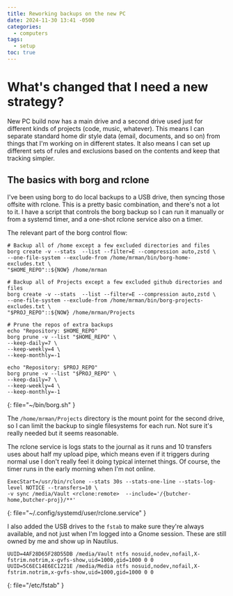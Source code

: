 ```yaml
---
title: Reworking backups on the new PC
date: 2024-11-30 13:41 -0500
categories:
  - computers
tags:
  - setup
toc: true
---
```

# What's changed that I need a new strategy?
New PC build now has a main drive and a second drive used just for different kinds of projects (code, music, whatever). This means I can separate standard home dir style data (email, documents, and so on) from things that I'm working on in different states. It also means I can set up different sets of rules and exclusions based on the contents and keep that tracking simpler.

## The basics with borg and rclone
I've been using borg to do local backups to a USB drive, then syncing those offsite with rclone. This is a pretty basic combination, and there's not a lot to it. I have a script that controls the borg backup so I can run it manually or from a systemd timer, and a one-shot rclone service also on a timer.

The relevant part of the borg control flow: 

```shell 
# Backup all of /home except a few excluded directories and files
borg create -v --stats  --list --filter=E --compression auto,zstd \
--one-file-system --exclude-from /home/mrman/bin/borg-home-excludes.txt \
"$HOME_REPO"::${NOW} /home/mrman

# Backup all of Projects except a few excluded github directories and files
borg create -v --stats  --list --filter=E --compression auto,zstd \
--one-file-system --exclude-from /home/mrman/bin/borg-projects-excludes.txt \
"$PROJ_REPO"::${NOW} /home/mrman/Projects

# Prune the repos of extra backups
echo "Repository: $HOME_REPO"
borg prune -v --list "$HOME_REPO" \
--keep-daily=7 \
--keep-weekly=4 \
--keep-monthly=-1

echo "Repository: $PROJ_REPO"
borg prune -v --list "$PROJ_REPO" \
--keep-daily=7 \
--keep-weekly=4 \
--keep-monthly=-1

``` 
{: file="~/bin/borg.sh" }

The `/home/mrman/Projects` directory is the mount point for the second drive, so I can limit the backup to single filesystems for each run. Not sure it's really needed but it seems reasonable.

The rclone service is logs stats to the journal as it runs and 10 transfers uses about half my upload pipe, which means even if it triggers during normal use I don't really feel it doing typical internet things. Of course, the timer runs in the early morning when I'm not online.

```shell
ExecStart=/usr/bin/rclone --stats 30s --stats-one-line --stats-log-level NOTICE --transfers=10 \
-v sync /media/Vault <rclone:remote>  --include='/{butcher-home,butcher-proj}/**'
```
{: file="~/.config/systemd/user/rclone.service" }

I also added the USB drives to the `fstab` to make sure they're always available, and not just when I'm logged into a Gnome session. These are still owned by me and show up in Nautilus.

```shell
UUID=4AF28D65F28D55DB /media/Vault ntfs nosuid,nodev,nofail,X-fstrim.notrim,x-gvfs-show,uid=1000,gid=1000 0 0
UUID=5C6EC14E6EC1221E /media/Media ntfs nosuid,nodev,nofail,X-fstrim.notrim,x-gvfs-show,uid=1000,gid=1000 0 0
```
{: file="/etc/fstab" }